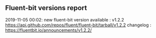 ## Fluent-bit versions report

2019-11-05 00:02: new fluent-bit version available : v1.2.2 https://api.github.com/repos/fluent/fluent-bit/tarball/v1.2.2 changelog : https://fluentbit.io/announcements/v1.2.2/

